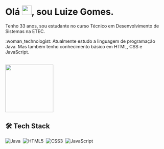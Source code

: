<h1> Olá <img src="https://raw.githubusercontent.com/kaueMarques/kaueMarques/master/hi.gif" height="30px">, sou Luize Gomes.</h1>
<p> Tenho 33 anos, sou estudante no curso Técnico em Desenvolvimento de Sistemas na ETEC.</p>   
<p> :woman_technologist: Atualmente estudo a linguagem de programação Java. Mas também tenho conhecimento básico em HTML, CSS e JavaScript.</p> 
<br> 

<img height="150em" src="https://github-readme-stats.vercel.app/api/top-langs/?username=luizegomes&theme=omni&hide_border=false&&layout=compact"/>

## 🛠  Tech Stack

![Java](https://img.shields.io/badge/java-%23ED8B00.svg?style=for-the-badge&logo=openjdk&logoColor=white)&nbsp;
![HTML5](https://img.shields.io/badge/html5-%23E34F26.svg?style=for-the-badge&logo=html5&logoColor=white)&nbsp;
![CSS3](https://img.shields.io/badge/css3-%231572B6.svg?style=for-the-badge&logo=css3&logoColor=white)&nbsp;
![JavaScript](https://img.shields.io/badge/javascript-%23323330.svg?style=for-the-badge&logo=javascript&logoColor=%23F7DF1E)&nbsp;
